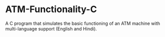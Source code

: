 # ATM-Functionality-C
A C program that simulates the basic functioning of an ATM machine with multi-language support (English and Hindi).
